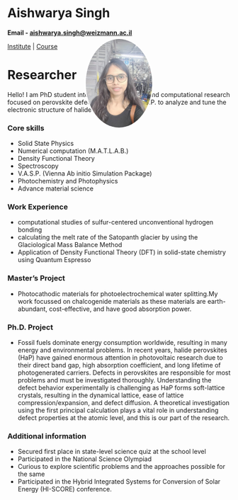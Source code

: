 # Aishwarya Singh

<div style="position: relative; width: 100%; max-width: 800px; margin: auto; text-align: center;">



  
  <img src="./profnl.jpeg" alt="Aishwarya Singh" width="150" style="position: absolute; top: 20px; left: 50%; transform: translateX(-50%); border-radius: 50%; border: 3px solid white;">





</div>

**Email - aishwarya.singh@weizmann.ac.il**

[Institute](https://www.weizmann.ac.il/) | [Course]( https://szabgab.com/)


# Researcher

Hello! I am PhD student interested in theoretical and computational research focused on perovskite defects. I work with V.A.S.P. to analyze and tune the electronic structure of halide perovskites  

### Core skills

* Solid State Physics
* Numerical computation (M.A.T.L.A.B.)                       
* Density Functional Theory                                  
* Spectroscopy                                              
* V.A.S.P. (Vienna Ab initio Simulation Package)
* Photochemistry and Photophysics
* Advance material science

### Work Experience

*  computational studies of sulfur-centered unconventional hydrogen bonding
*  calculating the melt rate of the Satopanth glacier by using the Glaciological Mass Balance Method
*  Application of Density Functional Theory (DFT) in solid-state chemistry using Quantum Espresso

### Master’s Project

* Photocathodic materials for photoelectrochemical water splitting.My work focussed on chalcogenide materials as these materials are earth-abundant, cost-effective, and have good absorption power.
  
### Ph.D. Project

* Fossil fuels dominate energy consumption worldwide, resulting in many energy and environmental problems. In recent years, halide perovskites (HaP) have gained enormous attention in 
  photovoltaic research due to their direct band gap, high absorption coefficient, and long lifetime of photogenerated carriers. Defects in perovskites are responsible for most 
  problems and must be investigated thoroughly. Understanding the defect behavior experimentally is challenging as HaP forms soft-lattice crystals, resulting in the dynamical lattice, 
  ease of lattice compression/expansion, and defect diffusion. A theoretical investigation using the first principal calculation plays a vital role in understanding defect properties 
  at the atomic level, and this is our part of the research.

### Additional information

 * Secured first place in state-level science quiz at the school level
 * Participated in the National Science Olympiad
 * Curious to explore scientific problems and the approaches possible for the same
 * Participated in the Hybrid Integrated Systems for Conversion of Solar Energy (HI-SCORE) conference.

  
